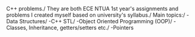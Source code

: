 C++ problems./
They are both ECE NTUA 1st year's assignments and problems I created myself based on university's syllabus./
Main topics:/
-Data Structures/
-C++ STL/
-Object Oriented Programming (OOP)/
-Classes, Inheritance, getters/setters etc./
-Pointers
